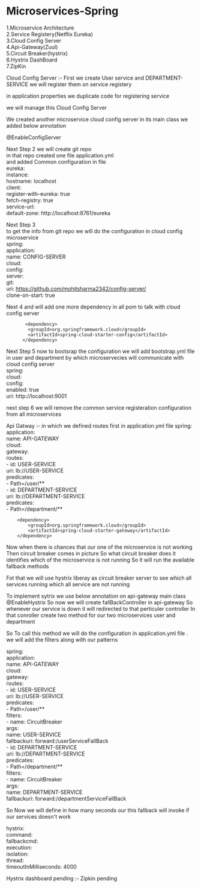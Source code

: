 # Microservices-Spring


1.Microservice Architecture                                                                                                                                     
2.Service Registery(Netflix Eureka)                                                                                                                             
3.Cloud Config Server                                                                                                                                           
4.Api-Gateway(Zuul)                                                                                                                                             
5.Circuit Breaker(hystrix)                                                                                                                                       
6.Hystrix DashBoard                                                                                                                                             
7.ZipKin                                                                                                                                                         


Cloud Config Server :- 
First we create User service and DEPARTMENT-SERVICE
we will register them on service registery

in application properties we duplicate code for registering service 

we will manage this Cloud Config Server 

We created another microservice cloud config server
in its main class we added below annotation

@EnableConfigServer

Next Step 2 we will create git repo                                                                                                                            
in that repo created one file application.yml                                                                                                             
 and added Common configuration in file                                                                                                                          
  eureka:                                                                                                                                                       
  instance:                                                                                                                                                     
    hostname: localhost                                                                                                                                         
  client:                                                                                                                                                       
    register-with-eureka: true                                                                                                                                   
    fetch-registry: true                                                                                                                                         
    service-url:                                                                                                                                                 
      default-zone: http://localhost:8761/eureka                                                                                                                                                                                                                                  
	  
	 
Next Step 3	 
	to get the info from git repo we will do the configuration in cloud config microservice                                                                  
	spring:                                                                                                                                                 
  application:                                                                                                                                                   
    name: CONFIG-SERVER                                                                                                                                         
  cloud:                                                                                                                                                         
    config:                                                                                                                                                     
      server:                                                                                                                                                   
        git:                                                                                                                                                     
          uri: https://github.com/mohitsharma2342/config-server/                                                                                                 
          clone-on-start: true                                                                                                                                    

Next 4
 and will add one more dependency in all pom to talk with cloud config server
		  
		   <dependency>
			<groupId>org.springframework.cloud</groupId>
			<artifactId>spring-cloud-starter-config</artifactId>
		  </dependency>
		
		
Next Step 5
 now to bootsrap the configuration we will add bootstrap.yml file in user and department
 by which microservecies will communicate with cloud config server                                                                                                
 spring:                                                                                                                                                         
  cloud:                                                                                                                                                         
    config:                                                                                                                                                     
      enabled: true                                                                                                                                             
      uri: http://localhost:9001                                                                                                                                 
	  
next step 6 we will remove the common service registeration configuration from all microservices


Api Gatway :- 
  in which we defined routes first in application.yml file
  spring:                                                                                                                                                       
  application:                                                                                                                                                   
    name: API-GATEWAY                                                                                                                                           
  cloud:                                                                                                                                                         
    gateway:                                                                                                                                                     
      routes:                                                                                                                                                   
        - id: USER-SERVICE                                                                                                                                       
          uri: lb://USER-SERVICE                                                                                                                                 
          predicates:                                                                                                                                           
            - Path=/user/**                                                                                                                                     
        - id: DEPARTMENT-SERVICE                                                                                                                                 
          uri: lb://DEPARTMENT-SERVICE                                                                                                                           
          predicates:                                                                                                                                           
            - Path=/department/**                                                                                                                                
			
		<dependency>
			<groupId>org.springframework.cloud</groupId>
			<artifactId>spring-cloud-starter-gateway</artifactId>
		</dependency>
         
Now  when there is chances that our one of the microservice is not working Then circuit breaker comes in picture
So what circuit breaker does it identifies which of the microservice is not running So it will run the available fallback methods 

Fot that we will use hystrix liberay as circuit breaker server to see which all services running which all service are not running

To implement sytrix we use below annotation on api-gateway main class
@EnableHystrix
So now we will create fallBackController in api-gateway So whenever our service is down it will redirected to that perticuler controller
 In that conroller create two method for our two microservices user and department

So To call this method we will do the configuration in application.yml file . we will add the filters along with our patterns

spring:                                                                                                                  					
  application:																			
    name: API-GATEWAY																		
  cloud:																			
    gateway:																			
      routes:																			
        - id: USER-SERVICE																	
          uri: lb://USER-SERVICE																
          predicates:																		
            - Path=/user/**																	
          filters:																		
            - name: CircuitBreaker																
              args:																		
                name: USER-SERVICE																
                fallbackuri: forward:/userServiceFallBack													
        - id: DEPARTMENT-SERVICE																
          uri: lb://DEPARTMENT-SERVICE																
          predicates:																		
            - Path=/department/**																
          filters:																		
            - name: CircuitBreaker																
              args:																		
                name: DEPARTMENT-SERVICE															
                fallbackuri: forward:/departmentServiceFallBack													
				
So Now we will define in how many seconds our this fallback will invoke if our services doesn't work 

hystrix:																			
  command:																			
    fallbackcmd:																		
      execution:																		
        isolation:																		
          thread:																		
            timeoutInMilliseconds: 4000																

Hystrix dashboard pending :-
Zipkin pending

